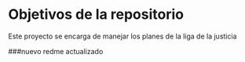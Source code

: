 # Objetivos de la repositorio

Este proyecto se encarga de manejar los planes de la liga de la justicia

###nuevo redme actualizado
